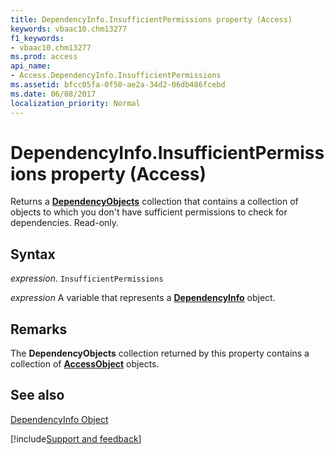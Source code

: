 ```yaml
---
title: DependencyInfo.InsufficientPermissions property (Access)
keywords: vbaac10.chm13277
f1_keywords:
- vbaac10.chm13277
ms.prod: access
api_name:
- Access.DependencyInfo.InsufficientPermissions
ms.assetid: bfcc05fa-0f50-ae2a-34d2-06db486fcebd
ms.date: 06/08/2017
localization_priority: Normal
---
```



# DependencyInfo.InsufficientPermissions property (Access)

Returns a  **[DependencyObjects](Access.DependencyObjects.md)** collection that contains a collection of objects to which you don't have sufficient permissions to check for dependencies. Read-only.


## Syntax

_expression_. `InsufficientPermissions`

_expression_ A variable that represents a **[DependencyInfo](Access.DependencyInfo.md)** object.


## Remarks

The  **DependencyObjects** collection returned by this property contains a collection of **[AccessObject](Access.AccessObject.md)** objects.


## See also


[DependencyInfo Object](Access.DependencyInfo.md)

[!include[Support and feedback](~/includes/feedback-boilerplate.md)]